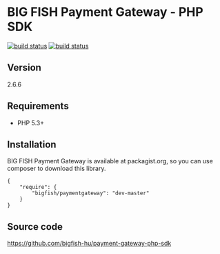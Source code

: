 # BIG FISH Payment Gateway - PHP SDK

[![build status](https://gitlab.big.hu/payment-gateway/sdk-php/badges/master/build.svg)](https://gitlab.big.hu/payment-gateway/sdk-php/commits/master)
[![build status](https://gitlab.big.hu/payment-gateway/sdk-php/badges/testing/build.svg)](https://gitlab.big.hu/payment-gateway/sdk-php/commits/testing)

## Version

2.6.6

## Requirements

 * PHP 5.3+

## Installation

BIG FISH Payment Gateway is available at packagist.org, so you can use composer to download this library.

```
{
    "require": {
        "bigfish/paymentgateway": "dev-master"
    }
}
```

## Source code

https://github.com/bigfish-hu/payment-gateway-php-sdk
